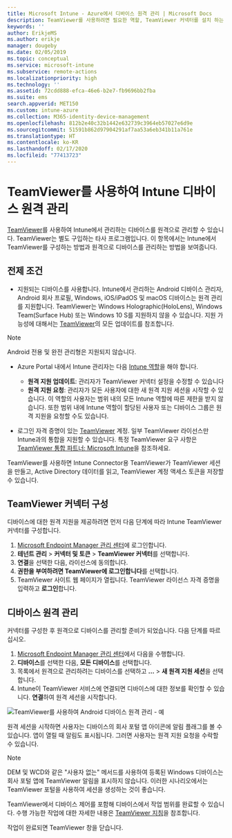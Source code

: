 ```yaml
---
title: Microsoft Intune - Azure에서 디바이스 원격 관리 | Microsoft Docs
description: TeamViewer를 사용하려면 필요한 역할, TeamViewer 커넥터를 설치 하는 방법, Azure Portal에서 Microsoft Intune을 사용하여 디바이스를 원격으로 관리하는 단계별 지침 보기
keywords: ''
author: ErikjeMS
ms.author: erikje
manager: dougeby
ms.date: 02/05/2019
ms.topic: conceptual
ms.service: microsoft-intune
ms.subservice: remote-actions
ms.localizationpriority: high
ms.technology: ''
ms.assetid: 72cdd888-efca-46e6-b2e7-fb9696bb2fba
ms.suite: ems
search.appverid: MET150
ms.custom: intune-azure
ms.collection: M365-identity-device-management
ms.openlocfilehash: 812b2e40c32b1442e632739c3964eb57027e6d9e
ms.sourcegitcommit: 51591b862d97904291af7aa53a6eb341b11a761e
ms.translationtype: HT
ms.contentlocale: ko-KR
ms.lasthandoff: 02/17/2020
ms.locfileid: "77413723"
---
```

# <a name="use-teamviewer-to-remotely-administer-intune-devices"></a>TeamViewer를 사용하여 Intune 디바이스 원격 관리

[TeamViewer](https://www.teamviewer.com)를 사용하여 Intune에서 관리하는 디바이스를 원격으로 관리할 수 있습니다. TeamViewer는 별도 구입하는 타사 프로그램입니다. 이 항목에서는 Intune에서 TeamViewer를 구성하는 방법과 원격으로 디바이스를 관리하는 방법을 보여줍니다. 

## <a name="prerequisites"></a>전제 조건

- 지원되는 디바이스를 사용합니다. Intune에서 관리하는 Android 디바이스 관리자, Android 회사 프로필, Windows, iOS/iPadOS 및 macOS 디바이스는 원격 관리를 지원합니다. TeamViewer는 Windows Holographic(HoloLens), Windows Team(Surface Hub) 또는 Windows 10 S를 지원하지 않을 수 있습니다. 지원 가능성에 대해서는 [TeamViewer](https://www.teamviewer.com)의 모든 업데이트를 참조합니다.

> [!NOTE]
> Android 전용 및 완전 관리형은 지원되지 않습니다.

- Azure Portal 내에서 Intune 관리자는 다음 [Intune 역할](../fundamentals/role-based-access-control.md)을 해야 합니다.  

  - **원격 지원 업데이트**: 관리자가 TeamViewer 커넥터 설정을 수정할 수 있습니다
  - **원격 지원 요청**: 관리자가 모든 사용자에 대한 새 원격 지원 세션을 시작할 수 있습니다. 이 역할의 사용자는 범위 내의 모든 Intune 역할에 따른 제한을 받지 않습니다. 또한 범위 내에 Intune 역할이 할당된 사용자 또는 디바이스 그룹은 원격 지원을 요청할 수도 있습니다. 

- 로그인 자격 증명이 있는 [TeamViewer](https://www.teamviewer.com) 계정. 일부 TeamViewer 라이선스만 Intune과의 통합을 지원할 수 있습니다. 특정 TeamViewer 요구 사항은 [TeamViewer 통합 파트너: Microsoft Intune](https://www.teamviewer.com/integrations/microsoft-intune/)을 참조하세요.

TeamViewer를 사용하면 Intune Connector용 TeamViewer가 TeamViewer 세션을 만들고, Active Directory 데이터를 읽고, TeamViewer 계정 액세스 토큰을 저장할 수 있습니다.

## <a name="configure-the-teamviewer-connector"></a>TeamViewer 커넥터 구성

디바이스에 대한 원격 지원을 제공하려면 먼저 다음 단계에 따라 Intune TeamViewer 커넥터를 구성합니다.

1. [Microsoft Endpoint Manager 관리 센터](https://go.microsoft.com/fwlink/?linkid=2109431)에 로그인합니다.
2. **테넌트 관리** > **커넥터 및 토큰** > **TeamViewer 커넥터**를 선택합니다.
3. **연결**을 선택한 다음, 라이선스에 동의합니다.
4. **권한을 부여하려면 TeamViewer에 로그인합니다**를 선택합니다.
5. TeamViewer 사이트 웹 페이지가 열립니다. TeamViewer 라이선스 자격 증명을 입력하고 **로그인**합니다.

## <a name="remotely-administer-a-device"></a>디바이스 원격 관리

커넥터를 구성한 후 원격으로 디바이스를 관리할 준비가 되었습니다. 다음 단계를 따르십시오. 

1. [Microsoft Endpoint Manager 관리 센터](https://go.microsoft.com/fwlink/?linkid=2109431)에서 다음을 수행합니다.
2. **디바이스**를 선택한 다음, **모든 디바이스**를 선택합니다.
3. 목록에서 원격으로 관리하려는 디바이스를 선택하고 **...**  > **새 원격 지원 세션**을 선택합니다.
4. Intune이 TeamViewer 서비스에 연결되면 디바이스에 대한 정보를 확인할 수 있습니다. **연결**하여 원격 세션을 시작합니다.

![TeamViewer를 사용하여 Android 디바이스 원격 관리 - 예](./media/teamviewer-support/android-teamviewer.png)

원격 세션을 시작하면 사용자는 디바이스의 회사 포털 앱 아이콘에 알림 플래그를 볼 수 있습니다. 앱이 열릴 때 알림도 표시됩니다. 그러면 사용자는 원격 지원 요청을 수락할 수 있습니다.

> [!NOTE]
> DEM 및 WCD와 같은 "사용자 없는" 메서드를 사용하여 등록된 Windows 디바이스는 회사 포털 앱에 TeamViewer 알림을 표시하지 않습니다. 이러한 시나리오에서는 TeamViewer 포털을 사용하여 세션을 생성하는 것이 좋습니다.

TeamViewer에서 디바이스 제어를 포함해 디바이스에서 작업 범위를 완료할 수 있습니다. 수행 가능한 작업에 대한 자세한 내용은 [TeamViewer 지침](https://www.teamviewer.com/support/documents/)을 참조합니다.

작업이 완료되면 TeamViewer 창을 닫습니다.

